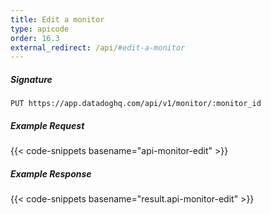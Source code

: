 ```yaml
---
title: Edit a monitor
type: apicode
order: 16.3
external_redirect: /api/#edit-a-monitor
---
```


##### Signature
`PUT https://app.datadoghq.com/api/v1/monitor/:monitor_id`
##### Example Request
{{< code-snippets basename="api-monitor-edit" >}}
##### Example Response
{{< code-snippets basename="result.api-monitor-edit" >}}